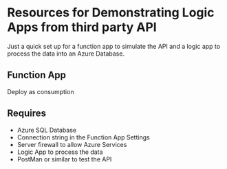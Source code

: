 # Resources for Demonstrating Logic Apps from third party API

Just a quick set up for a function app to simulate the API and a logic app to process the data into an Azure Database.

## Function App

Deploy as consumption

## Requires

- Azure SQL Database
- Connection string in the Function App Settings
- Server firewall to allow Azure Services
- Logic App to process the data
- PostMan or similar to test the API